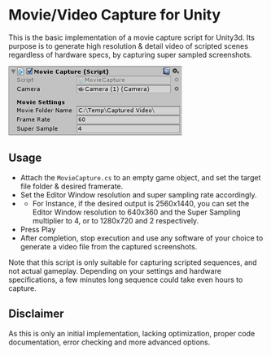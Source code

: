 # Movie/Video Capture for Unity

This is the basic implementation of a movie capture script for Unity3d. Its purpose is to generate high resolution & detail video of scripted scenes regardless of hardware specs, by capturing super sampled screenshots. 

![Screenshot](images/screenshot.png)

## Usage

* Attach the `MovieCapture.cs` to an empty game object, and set the target file folder & desired framerate. 
* Set the Editor Window resolution and super sampling rate accordingly. 
* * For Instance, if the desired output is 2560x1440, you can set the Editor Window resolution to 640x360 and the Super Sampling multiplier to 4, or to 1280x720 and 2 respectively.
* Press Play
* After completion, stop execution and use any software of your choice to generate a video file from the captured screenshots.

Note that this script is only suitable for capturing scripted sequences, and not actual gameplay. Depending on your settings and hardware specifications, a few minutes long sequence could take even hours to capture.

## Disclaimer

As this is only an initial implementation, lacking optimization, proper code documentation, error checking and more advanced options. 